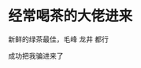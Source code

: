 # 经常喝茶的大佬进来


新鲜的绿茶最佳，毛峰 龙井 都行<img id="aimg_OujZG" onclick="zoom(this, this.src, 0, 0, 0)" class="zoom" src="https://cdn.jsdelivr.net/gh/hishis/forum-master/public/images/patch.gif" onmouseover="img_onmouseoverfunc(this)" onload="thumbImg(this)" border="0" alt="" />

成功把我骗进来了
